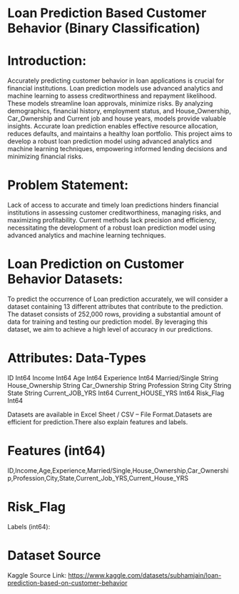 
# Loan Prediction Based Customer Behavior  (Binary Classification)

# Introduction: 
Accurately predicting customer behavior in loan applications is crucial for financial institutions. Loan prediction models use advanced analytics and machine learning to assess creditworthiness and repayment likelihood. These models streamline loan approvals, minimize risks. By analyzing demographics, financial history, employment status, and House_Ownership, Car_Ownership and Current job and house years,  models provide valuable insights. Accurate loan prediction enables effective resource allocation, reduces defaults, and maintains a healthy loan portfolio. This project aims to develop a robust loan prediction model using advanced analytics and machine learning techniques, empowering informed lending decisions and minimizing financial risks.

# Problem Statement: 
 Lack of access to accurate and timely loan predictions hinders financial institutions in assessing customer creditworthiness, managing risks, and maximizing profitability. Current methods lack precision and efficiency, necessitating the development of a robust loan prediction model using advanced analytics and machine learning techniques.

# Loan Prediction on Customer Behavior  Datasets:
To predict the occurrence of Loan prediction accurately, we will consider a dataset containing 13 different attributes that contribute to the prediction. The dataset consists of  252,000  rows, providing a substantial amount of data for training and testing our prediction model. By leveraging this dataset, we aim to achieve a high level of accuracy in our predictions.
# Attributes:	Data-Types
ID	Int64
Income	Int64
Age	Int64
Experience	Int64
Married/Single	String
House_Ownership	String
Car_Ownership	String
Profession	String
City	String
State	String
Current_JOB_YRS	Int64
Current_HOUSE_YRS	Int64
Risk_Flag	Int64

Datasets are available in Excel Sheet / CSV – File Format.Datasets are efficient for prediction.There also explain features and labels.
# Features (int64)
ID,Income,Age,Experience,Married/Single,House_Ownership,Car_Ownership,Profession,City,State,Current_Job_YRS,Current_House_YRS
# Risk_Flag
Labels (int64):
# Dataset Source
Kaggle Source Link: https://www.kaggle.com/datasets/subhamjain/loan-prediction-based-on-customer-behavior

